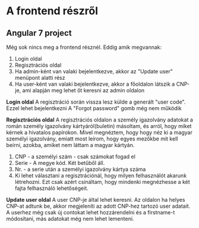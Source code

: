 # A frontend részről

## Angular 7 project

Még sok nincs meg a frontend résznél. Eddig amik megvannak:

1. Login oldal
2. Regisztrációs oldal
3. Ha admin-ként van valaki bejelentkezve, akkor az "Update user" menüpont alatti rész
4. Ha user-ként van valaki bejelentkezve, akkor a főoldalon látszik a CNP-je, ami alapján meg lehet őt keresni az admin oldalon


**Login oldal**
A regisztráció során vissza lesz külde a generált "user code". Ezzel lehet bejelentkezni
A "Forgot password" gomb még nem működik


**Regisztrációs oldal**
A regisztrációs oldalon a személy igazolvány adatokat a román személy igazolvány kártyáról(buletin) másoltam, és arról, hogy miket kérnek a hivatalos papírokon. Mivel megnéztem, hogy hogy néz ki a magyar személyi igazolvány, emiatt most leírom, hogy egyes mezőkbe mit kell beírni, azokba, amiket nem láttam a magyar kártyán.

1. CNP - a személyi szám - csak számokat fogad el
2. Serie - A megye kód. Két betűből áll.
3. Nr. - a serie után a személyi igazolvány kártya száma
4. Ki lehet választani a regisztrációnál, hogy milyen felhasználót akarunk létrehozni. Ezt csak azért csináltam, hogy mindenki megnézhesse a két fajta felhasználó lehetőségeit.


**Update user oldal**
A user CNP-je által lehet keresni. Az oldalon ha helyes CNP-at adtunk be, akkor megjeleníti az adott CNP-hez tartozó user adatait. A userhez még csak új contokat lehet hozzárendelni és a firstname-t módosítani, más adatokat még nem lehet lementeni.
